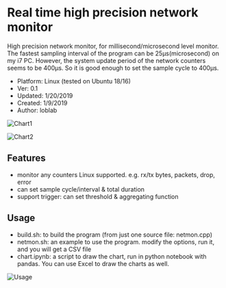 # Real time high precision network monitor

High precision network monitor, for millisecond/microsecond level monitor.
The fastest sampling interval of the program can be 25μs(microsecond) on my i7 PC.
However, the system update period of the network counters seems to be 400μs.
So it is good enough to set the sample cycle to 400μs.

- Platform: Linux (tested on Ubuntu 18/16)
- Ver: 0.1
- Updated: 1/20/2019
- Created: 1/9/2019
- Author: loblab

![Chart1](https://raw.githubusercontent.com/loblab/netmon/master/screenshot/chart1.png)

![Chart2](https://raw.githubusercontent.com/loblab/netmon/master/screenshot/chart2.png)

## Features

- monitor any counters Linux supported. e.g. rx/tx bytes, packets, drop, error
- can set sample cycle/interval & total duration
- support trigger: can set threshold & aggregating function

## Usage

- build.sh: to build the program (from just one source file: netmon.cpp)
- netmon.sh: an example to use the program. modify the options, run it, and you will get a CSV file
- chart.ipynb: a script to draw the chart, run in python notebook with pandas.
  You can use Excel to draw the charts as well.

![Usage](https://raw.githubusercontent.com/loblab/netmon/master/screenshot/usage.png)


